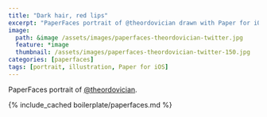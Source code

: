 ```yaml
---
title: "Dark hair, red lips"
excerpt: "PaperFaces portrait of @theordovician drawn with Paper for iOS on an iPad."
image: 
  path: &image /assets/images/paperfaces-theordovician-twitter.jpg 
  feature: *image
  thumbnail: /assets/images/paperfaces-theordovician-twitter-150.jpg
categories: [paperfaces]
tags: [portrait, illustration, Paper for iOS]
---
```


PaperFaces portrait of [@theordovician](https://twitter.com/theordovician).

{% include_cached boilerplate/paperfaces.md %}

